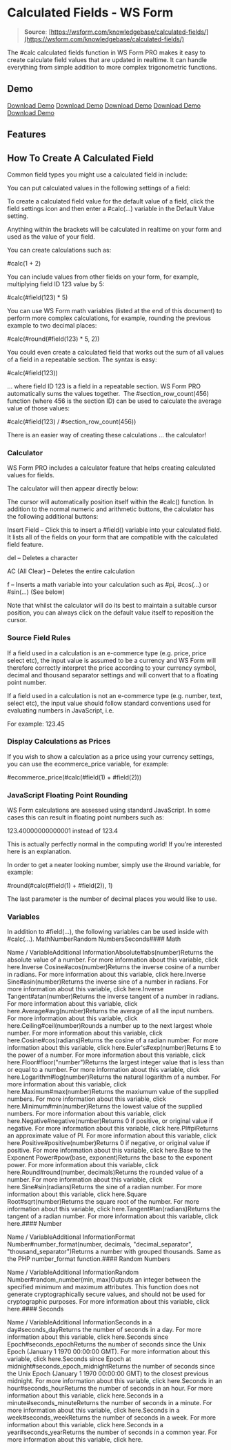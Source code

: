 # Calculated Fields - WS Form

> **Source**: [https://wsform.com/knowledgebase/calculated-fields/](https://wsform.com/knowledgebase/calculated-fields/)


The #calc calculated fields function in WS Form PRO makes it easy to create calculate field values that are updated in realtime. It can handle everything from simple addition to more complex trigonometric functions.

## Demo

[Download Demo](https://wsform.com/plugin-support/form-download.php?id=13588)
[Download Demo](https://wsform.com/plugin-support/form-download.php?id=13584)
[Download Demo](https://wsform.com/plugin-support/form-download.php?id=13590)
[Download Demo](https://wsform.com/plugin-support/form-download.php?id=13589)
[Download Demo](https://wsform.com/plugin-support/form-download.php?id=13797)

## Features

## How To Create A Calculated Field

Common field types you might use a calculated field in include:

You can put calculated values in the following settings of a field:

To create a calculated field value for the default value of a field, click the field settings  icon and then enter a #calc(...) variable in the Default Value setting.

Anything within the brackets will be calculated in realtime on your form and used as the value of your field.

You can create calculations such as:

#calc(1 + 2)

You can include values from other fields on your form, for example, multiplying field ID 123 value by 5:

#calc(#field(123) * 5)

You can use WS Form math variables (listed at the end of this document) to perform more complex calculations, for example, rounding the previous example to two decimal places:

#calc(#round(#field(123) * 5, 2))

You could even create a calculated field that works out the sum of all values of a field in a repeatable section. The syntax is easy:

#calc(#field(123))

… where field ID 123 is a field in a repeatable section. WS Form PRO automatically sums the values together.  The #section_row_count(456) function (where 456 is the section ID) can be used to calculate the average value of those values:

#calc(#field(123) / #section_row_count(456))

There is an easier way of creating these calculations … the calculator!

### Calculator

WS Form PRO includes a calculator feature that helps creating calculated values for fields.

The calculator will then appear directly below:

The cursor will automatically position itself within the #calc() function. In addition to the normal numeric and arithmetic buttons, the calculator has the following additional buttons:

Insert Field – Click this to insert a #field() variable into your calculated field. It lists all of the fields on your form that are compatible with the calculated field feature.

del – Deletes a character

AC (All Clear) – Deletes the entire calculation

f – Inserts a math variable into your calculation such as #pi, #cos(...) or #sin(...) (See below)

Note that whilst the calculator will do its best to maintain a suitable cursor position, you can always click on the default value itself to reposition the cursor.

### Source Field Rules

If a field used in a calculation is an e-commerce type (e.g. price, price select etc), the input value is assumed to be a currency and WS Form will therefore correctly interpret the price according to your currency symbol, decimal and thousand separator settings and will convert that to a floating point number.

If a field used in a calculation is not an e-commerce type (e.g. number, text, select etc), the input value should follow standard conventions used for evaluating numbers in JavaScript, i.e.

For example: 123.45

### Display Calculations as Prices

If you wish to show a calculation as a price using your currency settings, you can use the ecommerce_price variable, for example:

#ecommerce_price(#calc(#field(1) + #field(2)))

### JavaScript Floating Point Rounding

WS Form calculations are assessed using standard JavaScript. In some cases this can result in floating point numbers such as:

123.40000000000001 instead of 123.4

This is actually perfectly normal in the computing world! If you’re interested here is an explanation.

In order to get a neater looking number, simply use the #round variable, for example:

#round(#calc(#field(1) + #field(2)), 1)

The last parameter is the number of decimal places you would like to use.

### Variables

In addition to #field(...), the following variables can be used inside with #calc(...).
MathNumberRandom NumbersSeconds#### Math

Name / VariableAdditional InformationAbsolute#abs(number)Returns the absolute value of a number. For more information about this variable, click here.Inverse Cosine#acos(number)Returns the inverse cosine of a number in radians. For more information about this variable, click here.Inverse Sine#asin(number)Returns the inverse sine of a number in radians. For more information about this variable, click here.Inverse Tangent#atan(number)Returns the inverse tangent of a number in radians. For more information about this variable, click here.Average#avg(number)Returns the average of all the input numbers. For more information about this variable, click here.Ceiling#ceil(number)Rounds a number up to the next largest whole number. For more information about this variable, click here.Cosine#cos(radians)Returns the cosine of a radian number. For more information about this variable, click here.Euler's#exp(number)Returns E to the power of a number. For more information about this variable, click here.Floor#floor("number")Returns the largest integer value that is less than or equal to a number. For more information about this variable, click here.Logarithm#log(number)Returns the natural logarithm of a number. For more information about this variable, click here.Maximum#max(number)Returns the maxiumum value of the supplied numbers. For more information about this variable, click here.Minimum#min(number)Returns the lowest value of the supplied numbers. For more information about this variable, click here.Negative#negative(number)Returns 0 if positive, or original value if negative. For more information about this variable, click here.PI#piReturns an approximate value of PI. For more information about this variable, click here.Positive#positive(number)Returns 0 if negative, or original value if positive. For more information about this variable, click here.Base to the Exponent Power#pow(base, exponent)Returns the base to the exponent power. For more information about this variable, click here.Round#round(number, decimals)Returns the rounded value of a number. For more information about this variable, click here.Sine#sin(radians)Returns the sine of a radian number. For more information about this variable, click here.Square Root#sqrt(number)Returns the square root of the number. For more information about this variable, click here.Tangent#tan(radians)Returns the tangent of a radian number. For more information about this variable, click here.#### Number

Name / VariableAdditional InformationFormat Number#number_format(number, decimals, "decimal_separator", "thousand_separator")Returns a number with grouped thousands. Same as the PHP number_format function.#### Random Numbers

Name / VariableAdditional InformationRandom Number#random_number(min, max)Outputs an integer between the specified minimum and maximum attributes. This function does not generate cryptographically secure values, and should not be used for cryptographic purposes. For more information about this variable, click here.#### Seconds

Name / VariableAdditional InformationSeconds in a day#seconds_dayReturns the number of seconds in a day. For more information about this variable, click here.Seconds since Epoch#seconds_epochReturns the number of seconds since the Unix Epoch (January 1 1970 00:00:00 GMT). For more information about this variable, click here.Seconds since Epoch at midnight#seconds_epoch_midnightReturns the number of seconds since the Unix Epoch (January 1 1970 00:00:00 GMT) to the closest previous midnight. For more information about this variable, click here.Seconds in an hour#seconds_hourReturns the number of seconds in an hour. For more information about this variable, click here.Seconds in a minute#seconds_minuteReturns the number of seconds in a minute. For more information about this variable, click here.Seconds in a week#seconds_weekReturns the number of seconds in a week. For more information about this variable, click here.Seconds in a year#seconds_yearReturns the number of seconds in a common year. For more information about this variable, click here.
